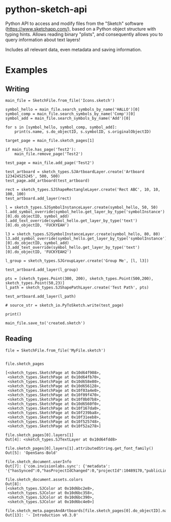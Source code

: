 # python-sketch-api
Python API to access and modify files from the "Sketch" software (https://www.sketchapp.com/), based on a Python object structure with typing hints.
Allows reading binary "plists", and consequently allows you to query information about text layers!

Includes all relevant data, even metadata and saving information.


# Examples

## Writing

    main_file = SketchFile.from_file('Icons.sketch')

    symbol_hello = main_file.search_symbols_by_name('HALLO')[0]
    symbol_comp = main_file.search_symbols_by_name('Comp')[0]
    symbol_add = main_file.search_symbols_by_name('Add')[0]

    for s in [symbol_hello, symbol_comp, symbol_add]:
        print(s.name, s.do_objectID, s.symbolID, s.originalObjectID)

    target_page = main_file.sketch_pages[1]

    if main_file.has_page('Test2'):
        main_file.remove_page('Test2')

    test_page = main_file.add_page('Test2')

    test_artboard = sketch_types.SJArtboardLayer.create('Artboard 123424525245', 500, 500)
    test_page.add_artboard(test_artboard)

    rect = sketch_types.SJShapeRectangleLayer.create('Rect ABC', 10, 10, 100, 100)
    test_artboard.add_layer(rect)

    l = sketch_types.SJSymbolInstanceLayer.create(symbol_hello, 50, 50)
    l.add_symbol_override(symbol_hello.get_layer_by_type('symbolInstance')[0].do_objectID, symbol_add)
    l.add_text_override(symbol_hello.get_layer_by_type('text')[0].do_objectID, 'FUCKYEAH')

    l3 = sketch_types.SJSymbolInstanceLayer.create(symbol_hello, 80, 80)
    l3.add_symbol_override(symbol_hello.get_layer_by_type('symbolInstance')[0].do_objectID, symbol_add)
    l3.add_text_override(symbol_hello.get_layer_by_type('text')[0].do_objectID, 'FUCKYEAH2')

    l_group = sketch_types.SJGroupLayer.create('Group Me', [l, l3])

    test_artboard.add_layer(l_group)

    pts = [sketch_types.Point(300, 200), sketch_types.Point(500,200), sketch_types.Point(50,23)]
    l_path = sketch_types.SJShapePathLayer.create('Test Path', pts)

    test_artboard.add_layer(l_path)

    # source_str = sketch_io.PyToSketch.write(test_page)

    print()

    main_file.save_to('created.sketch')

## Reading


    file = SketchFile.from_file('MyFile.sketch')


    file.sketch_pages

    [<sketch_types.SketchPage at 0x10d64f908>,
     <sketch_types.SketchPage at 0x10d64fb70>,
     <sketch_types.SketchPage at 0x10d658e80>,
     <sketch_types.SketchPage at 0x10d656128>,
     <sketch_types.SketchPage at 0x10f03a4e0>,
     <sketch_types.SketchPage at 0x10f09f470>,
     <sketch_types.SketchPage at 0x10f0b07b8>,
     <sketch_types.SketchPage at 0x10d6560f0>,
     <sketch_types.SketchPage at 0x10f167da0>,
     <sketch_types.SketchPage at 0x10f239ba8>,
     <sketch_types.SketchPage at 0x10f31eeb8>,
     <sketch_types.SketchPage at 0x10f525748>,
     <sketch_types.SketchPage at 0x10f52a278>]

    file.sketch_pages[0].layers[1]
    Out[4]: <sketch_types.SJTextLayer at 0x10d64fdd8>

    file.sketch_pages[0].layers[1].attributedString.get_font_family()
    Out[5]: 'OpenSans-Bold'

    file.sketch_document.userInfo
    Out[7]: {'com.invisionlabs.sync': {'metadata': '{"hasSynced":0,"hasProjectIdChanged":0,"projectId":10489170,"publicLink":"","resolution":2,"syncAll":false}'}}

    file.sketch_document.assets.colors
    Out[8]: 
    [<sketch_types.SJColor at 0x10d6bc2e8>,
     <sketch_types.SJColor at 0x10d6bc358>,
     <sketch_types.SJColor at 0x10d6bc390>,
     <sketch_types.SJColor at 0x10d6bc4e0>]

    file.sketch_meta.pagesAndArtboards[file.sketch_pages[0].do_objectID].name
    Out[13]: '- Introduction v0.3.0'
